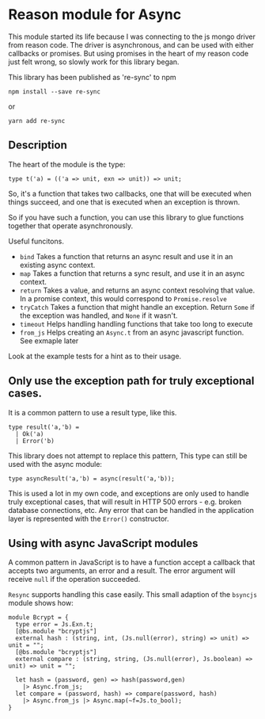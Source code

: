 # Reason module for Async

This module started its life because I was connecting to the js mongo driver
from reason code. The driver is asynchronous, and can be used with either
callbacks or promises. But using promises in the heart of my reason code just
felt wrong, so slowly work for this library began.

This library has been published as 're-sync' to npm

    npm install --save re-sync

or

    yarn add re-sync

## Description

The heart of the module is the type:

```
type t('a) = (('a => unit, exn => unit)) => unit;
```

So, it's a function that takes two callbacks, one that will be executed when
things succeed, and one that is executed when an exception is thrown.

So if you have such a function, you can use this library to glue functions
together that operate asynchronously.

Useful funcitons.

 * `bind` Takes a function that returns an async result and use it in an existing
     async context.
 * `map` Takes a function that returns a sync result, and use it in an async
     context.
 * `return` Takes a value, and returns an async context resolving that value. In
     a promise context, this would correspond to `Promise.resolve`
 * `tryCatch` Takes a function that might handle an exception. Return `Some` if the
     exception was handled, and `None` if it wasn't.
 * `timeout` Helps handling handling functions that take too long to execute
 * `from_js` Helps creating an `Async.t` from an async javascript function. See
     exmaple later

Look at the example tests for a hint as to their usage.

## Only use the exception path for truly exceptional cases.

It is a common pattern to use a result type, like this.
```
type result('a,'b) =
  | Ok('a)
  | Error('b)
```

This library does not attempt to replace this pattern,
This type can still be used with the async module:
```
type asyncResult('a,'b) = async(result('a,'b));
```

This is used a lot in my own code, and exceptions are only used to handle truly
exceptional cases, that will result in HTTP 500 errors - e.g. broken database
connections, etc. Any error that can be handled in the application layer is
represented with the `Error()` constructor.

## Using with async JavaScript modules

A common pattern in JavaScript is to have a function accept a callback that
accepts two arguments, an error and a result. The error argument will receive
`null` if the operation succeeded.

`Resync` supports handling this case easily. This small adaption of the
`bsyncjs` module shows how:

```
module Bcrypt = {
  type error = Js.Exn.t;
  [@bs.module "bcryptjs"]
  external hash : (string, int, (Js.null(error), string) => unit) => unit = "";
  [@bs.module "bcryptjs"]
  external compare : (string, string, (Js.null(error), Js.boolean) => unit) => unit = "";

  let hash = (password, gen) => hash(password,gen)
    |> Async.from_js;
  let compare = (password, hash) => compare(password, hash)
    |> Async.from_js |> Async.map(~f=Js.to_bool);
}
```


